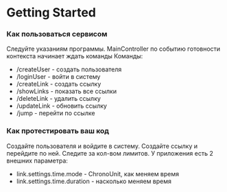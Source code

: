# Getting Started

### Как пользоваться сервисом

Следуйте указаниям программы.
MainController по событию готовности контекста начинает ждать команды
Команды:
* /createUser - создать пользователя
* /loginUser - войти в систему
* /createLink - создать ссылку
* /showLinks - показать все ссылки
* /deleteLink - удалить ссылку
* /updateLink - обновить ссылку
* /jump - перейти по ссылке

### Как протестировать ваш код
Создайте пользователя и войдите в систему. Создайте ссылку и перейдите по ней. Следите за кол-вом лимитов. 
У приложения есть 2 внешних параметра:
* link.settings.time.mode - ChronoUnit, как меняем время
* link.settings.time.duration - насколько меняем время
